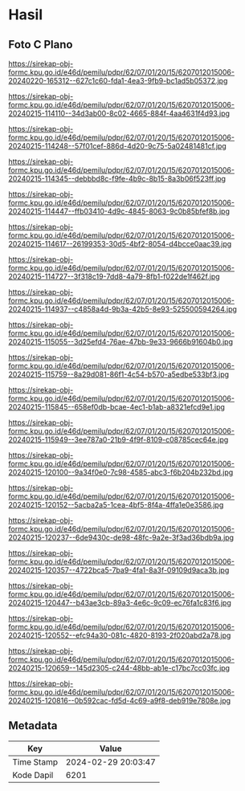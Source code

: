 # Hasil

## Foto C Plano

https://sirekap-obj-formc.kpu.go.id/e46d/pemilu/pdpr/62/07/01/20/15/6207012015006-20240220-165312--627c1c60-fda1-4ea3-9fb9-bc1ad5b05372.jpg

https://sirekap-obj-formc.kpu.go.id/e46d/pemilu/pdpr/62/07/01/20/15/6207012015006-20240215-114110--34d3ab00-8c02-4665-884f-4aa4631f4d93.jpg

https://sirekap-obj-formc.kpu.go.id/e46d/pemilu/pdpr/62/07/01/20/15/6207012015006-20240215-114248--57f01cef-886d-4d20-9c75-5a02481481cf.jpg

https://sirekap-obj-formc.kpu.go.id/e46d/pemilu/pdpr/62/07/01/20/15/6207012015006-20240215-114345--debbbd8c-f9fe-4b9c-8b15-8a3b06f523ff.jpg

https://sirekap-obj-formc.kpu.go.id/e46d/pemilu/pdpr/62/07/01/20/15/6207012015006-20240215-114447--ffb03410-4d9c-4845-8063-9c0b85bfef8b.jpg

https://sirekap-obj-formc.kpu.go.id/e46d/pemilu/pdpr/62/07/01/20/15/6207012015006-20240215-114617--26199353-30d5-4bf2-8054-d4bcce0aac39.jpg

https://sirekap-obj-formc.kpu.go.id/e46d/pemilu/pdpr/62/07/01/20/15/6207012015006-20240215-114727--3f318c19-7dd8-4a79-8fb1-f022de1f462f.jpg

https://sirekap-obj-formc.kpu.go.id/e46d/pemilu/pdpr/62/07/01/20/15/6207012015006-20240215-114937--c4858a4d-9b3a-42b5-8e93-525500594264.jpg

https://sirekap-obj-formc.kpu.go.id/e46d/pemilu/pdpr/62/07/01/20/15/6207012015006-20240215-115055--3d25efd4-76ae-47bb-9e33-9666b91604b0.jpg

https://sirekap-obj-formc.kpu.go.id/e46d/pemilu/pdpr/62/07/01/20/15/6207012015006-20240215-115759--8a29d081-86f1-4c54-b570-a5edbe533bf3.jpg

https://sirekap-obj-formc.kpu.go.id/e46d/pemilu/pdpr/62/07/01/20/15/6207012015006-20240215-115845--658ef0db-bcae-4ec1-b1ab-a8321efcd9e1.jpg

https://sirekap-obj-formc.kpu.go.id/e46d/pemilu/pdpr/62/07/01/20/15/6207012015006-20240215-115949--3ee787a0-21b9-4f9f-8109-c08785cec64e.jpg

https://sirekap-obj-formc.kpu.go.id/e46d/pemilu/pdpr/62/07/01/20/15/6207012015006-20240215-120100--9a34f0e0-7c98-4585-abc3-f6b204b232bd.jpg

https://sirekap-obj-formc.kpu.go.id/e46d/pemilu/pdpr/62/07/01/20/15/6207012015006-20240215-120152--5acba2a5-1cea-4bf5-8f4a-4ffa1e0e3586.jpg

https://sirekap-obj-formc.kpu.go.id/e46d/pemilu/pdpr/62/07/01/20/15/6207012015006-20240215-120237--6de9430c-de98-48fc-9a2e-3f3ad36bdb9a.jpg

https://sirekap-obj-formc.kpu.go.id/e46d/pemilu/pdpr/62/07/01/20/15/6207012015006-20240215-120357--4722bca5-7ba9-4fa1-8a3f-09109d9aca3b.jpg

https://sirekap-obj-formc.kpu.go.id/e46d/pemilu/pdpr/62/07/01/20/15/6207012015006-20240215-120447--b43ae3cb-89a3-4e6c-9c09-ec76fa1c83f6.jpg

https://sirekap-obj-formc.kpu.go.id/e46d/pemilu/pdpr/62/07/01/20/15/6207012015006-20240215-120552--efc94a30-081c-4820-8193-2f020abd2a78.jpg

https://sirekap-obj-formc.kpu.go.id/e46d/pemilu/pdpr/62/07/01/20/15/6207012015006-20240215-120659--145d2305-c244-48bb-ab1e-c17bc7cc03fc.jpg

https://sirekap-obj-formc.kpu.go.id/e46d/pemilu/pdpr/62/07/01/20/15/6207012015006-20240215-120816--0b592cac-fd5d-4c69-a9f8-deb919e7808e.jpg


## Metadata

| Key        | Value               |
| ---------- | ------------------- |
| Time Stamp | 2024-02-29 20:03:47 |
| Kode Dapil | 6201                |




